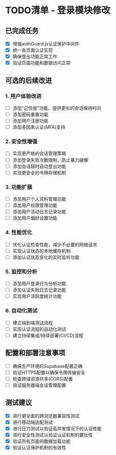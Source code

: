 # TODO清单 - 登录模块修改

## 已完成任务
- [x] 增强authGuard.js认证保护中间件
- [x] 统一各页面认证实现
- [x] 确保登出功能正常工作
- [x] 验证页面功能和数据访问正常

## 可选的后续改进

### 1. 用户体验改进
- [ ] 添加"记住我"功能，提供更长的会话保持时间
- [ ] 添加密码重置功能
- [ ] 添加用户注册功能
- [ ] 添加多因素认证(MFA)支持

### 2. 安全性增强
- [ ] 实现更严格的会话管理策略
- [ ] 添加登录失败次数限制，防止暴力破解
- [ ] 添加会话超时自动登出功能
- [ ] 实现更安全的令牌存储机制

### 3. 功能扩展
- [ ] 添加用户个人资料管理功能
- [ ] 添加用户权限管理功能
- [ ] 添加用户活动日志记录功能
- [ ] 添加用户偏好设置功能

### 4. 性能优化
- [ ] 优化认证检查性能，减少不必要的网络请求
- [ ] 实现认证状态的本地缓存机制
- [ ] 添加认证状态变化的实时监听功能

### 5. 监控和分析
- [ ] 添加用户登录行为分析功能
- [ ] 添加认证失败日志记录功能
- [ ] 实现用户活跃度统计功能

### 6. 自动化测试
- [ ] 建立端到端测试流程
- [ ] 实现认证流程的自动化测试
- [ ] 建立持续集成/持续部署(CI/CD)流程

## 配置和部署注意事项
- [ ] 确保生产环境的Supabase配置正确
- [ ] 验证HTTPS配置以确保令牌传输安全
- [ ] 检查跨域资源共享(CORS)配置
- [ ] 验证服务器端会话管理配置

## 测试建议
- [x] 进行更全面的跨浏览器兼容性测试
- [x] 进行移动端适配测试
- [x] 进行压力测试以验证高并发情况下的认证性能
- [x] 进行安全性测试以验证认证机制的健壮性
- [x] 验证所有页面的数据加载功能
- [x] 验证认证保护机制的有效性